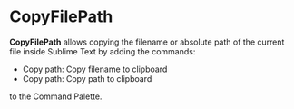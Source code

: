 CopyFilePath
============
**CopyFilePath** allows copying the filename or absolute path of the current
file inside Sublime Text by adding the commands:

- Copy path: Copy filename to clipboard
- Copy path: Copy path to clipboard

to the Command Palette.

